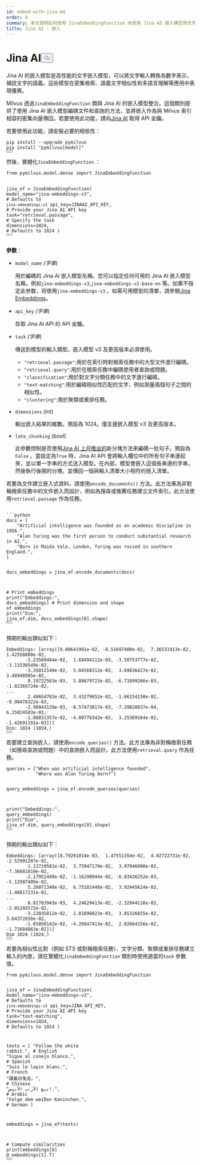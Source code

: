 ```yaml
---
id: embed-with-jina.md
order: 8
summary: 本文說明如何使用 JinaEmbeddingFunction 來使用 Jina AI 嵌入模型對文件和查詢進行編碼。
title: Jina AI - 嵌入
---
```

<h1 id="Jina-AI" class="common-anchor-header">Jina AI<button data-href="#Jina-AI" class="anchor-icon" translate="no">
      <svg translate="no"
        aria-hidden="true"
        focusable="false"
        height="20"
        version="1.1"
        viewBox="0 0 16 16"
        width="16"
      >
        <path
          fill="#0092E4"
          fill-rule="evenodd"
          d="M4 9h1v1H4c-1.5 0-3-1.69-3-3.5S2.55 3 4 3h4c1.45 0 3 1.69 3 3.5 0 1.41-.91 2.72-2 3.25V8.59c.58-.45 1-1.27 1-2.09C10 5.22 8.98 4 8 4H4c-.98 0-2 1.22-2 2.5S3 9 4 9zm9-3h-1v1h1c1 0 2 1.22 2 2.5S13.98 12 13 12H9c-.98 0-2-1.22-2-2.5 0-.83.42-1.64 1-2.09V6.25c-1.09.53-2 1.84-2 3.25C6 11.31 7.55 13 9 13h4c1.45 0 3-1.69 3-3.5S14.5 6 13 6z"
        ></path>
      </svg>
    </button></h1><p>Jina AI 的嵌入模型是高性能的文字嵌入模型，可以將文字輸入轉換為數字表示，捕捉文字的語義。這些模型在密集檢索、語義文字相似性和多語言理解等應用中表現優異。</p>
<p>Milvus 透過<code translate="no">JinaEmbeddingFunction</code> 類與 Jina AI 的嵌入模型整合。這個類別提供了使用 Jina AI 嵌入模型編碼文件和查詢的方法，並將嵌入作為與 Milvus 索引相容的密集向量傳回。若要使用此功能，請向<a href="https://jina.ai/embeddings/">Jina AI</a> 取得 API 金鑰。</p>
<p>若要使用此功能，請安裝必要的相依性：</p>
<pre><code translate="no" class="language-bash">pip install --upgrade pymilvus
pip install <span class="hljs-string">&quot;pymilvus[model]&quot;</span>
<button class="copy-code-btn"></button></code></pre>
<p>然後，實體化<code translate="no">JinaEmbeddingFunction</code> ：</p>
<pre><code translate="no" class="language-python"><span class="hljs-keyword">from</span> pymilvus.model.dense <span class="hljs-keyword">import</span> JinaEmbeddingFunction

jina_ef = JinaEmbeddingFunction(
    model_name=<span class="hljs-string">&quot;jina-embeddings-v3&quot;</span>, <span class="hljs-comment"># Defaults to `jina-embeddings-v3`</span>
    api_key=JINAAI_API_KEY, <span class="hljs-comment"># Provide your Jina AI API key</span>
    task=<span class="hljs-string">&quot;retrieval.passage&quot;</span>, <span class="hljs-comment"># Specify the task</span>
    dimensions=<span class="hljs-number">1024</span>, <span class="hljs-comment"># Defaults to 1024</span>
)
<button class="copy-code-btn"></button></code></pre>
<p><strong>參數</strong>：</p>
<ul>
<li><p><code translate="no">model_name</code> <em>(字串</em>)</p>
<p>用於編碼的 Jina AI 嵌入模型名稱。您可以指定任何可用的 Jina AI 嵌入模型名稱，例如<code translate="no">jina-embeddings-v3</code>,<code translate="no">jina-embeddings-v2-base-en</code> 等。如果不指定此参数，将使用<code translate="no">jina-embeddings-v3</code> 。如需可用模型的清單，請參閱<a href="https://jina.ai/embeddings">Jina Embeddings</a>。</p></li>
<li><p><code translate="no">api_key</code> <em>(字串</em>)</p>
<p>存取 Jina AI API 的 API 金鑰。</p></li>
<li><p><code translate="no">task</code> <em>(字串</em>)</p>
<p>傳送到模型的輸入類型。嵌入模型 v3 及更高版本必須使用。</p>
<ul>
<li><code translate="no">&quot;retrieval.passage&quot;</code>:用於在索引時對檢索任務中的大型文件進行編碼。</li>
<li><code translate="no">&quot;retrieval.query&quot;</code>:用於在檢索任務中編碼使用者查詢或問題。</li>
<li><code translate="no">&quot;classification&quot;</code>:用於對文字分類任務中的文字進行編碼。</li>
<li><code translate="no">&quot;text-matching&quot;</code>:用於編碼相似性匹配的文字，例如測量兩個句子之間的相似性。</li>
<li><code translate="no">&quot;clustering&quot;</code>:用於聚類或重排任務。</li>
</ul></li>
<li><p><code translate="no">dimensions</code> <em>(int</em>)</p>
<p>輸出嵌入結果的維數。預設為 1024。僅支援嵌入模型 v3 及更高版本。</p></li>
<li><p><code translate="no">late_chunking</code> <em>(bool</em>)</p>
<p>此參數控制是否使用<a href="https://arxiv.org/abs/2409.04701">Jina AI 上月推出的</a>新分塊方法來編碼一批句子。預設為<code translate="no">False</code> 。當設定為<code translate="no">True</code> 時，Jina AI API 會將輸入欄位中的所有句子串連起來，並以單一字串的方式送入模型。在內部，模型會嵌入這個長串連的字串，然後執行後期的分塊，並傳回一個與輸入清單大小相符的嵌入清單。</p></li>
</ul>
<p>若要為文件建立嵌入式資料，請使用<code translate="no">encode_documents()</code> 方法。此方法專為非對稱檢索任務中的文件嵌入而設計，例如為搜尋或推薦任務建立文件索引。此方法使用<code translate="no">retrieval.passage</code> 作為任務。</p>
<pre><code translate="no" class="language-python:">
```python
docs = [
    <span class="hljs-string">&quot;Artificial intelligence was founded as an academic discipline in 1956.&quot;</span>,
    <span class="hljs-string">&quot;Alan Turing was the first person to conduct substantial research in AI.&quot;</span>,
    <span class="hljs-string">&quot;Born in Maida Vale, London, Turing was raised in southern England.&quot;</span>,
]

docs_embeddings = jina_ef.encode_documents(docs)

<span class="hljs-comment"># Print embeddings</span>
<span class="hljs-built_in">print</span>(<span class="hljs-string">&quot;Embeddings:&quot;</span>, docs_embeddings)
<span class="hljs-comment"># Print dimension and shape of embeddings</span>
<span class="hljs-built_in">print</span>(<span class="hljs-string">&quot;Dim:&quot;</span>, jina_ef.dim, docs_embeddings[<span class="hljs-number">0</span>].shape)
<button class="copy-code-btn"></button></code></pre>
<p>預期的輸出類似如下：</p>
<pre><code translate="no" class="language-python">Embeddings: [array([9.80641991e-02, -8.51697400e-02,  7.36531913e-02,  1.42558888e-02,
       -2.23589484e-02,  1.68494112e-03, -3.50753777e-02, -3.11530549e-02,
       -3.26012149e-02,  5.04568312e-03,  3.69836427e-02,  3.48948985e-02,
        8.19722563e-03,  5.88679723e-02, -6.71099266e-03, -1.82369724e-02,
...
        2.48654783e-02,  3.43279652e-02, -1.66154150e-02, -9.90478322e-03,
       -2.96043139e-03, -8.57473817e-03, -7.39028037e-04,  6.25024503e-03,
       -1.08831357e-02, -4.00776342e-02,  3.25369164e-02, -1.42691191e-03])]
Dim: 1024 (1024,)
<button class="copy-code-btn"></button></code></pre>
<p>若要建立查詢嵌入，請使用<code translate="no">encode_queries()</code> 方法。此方法專為非對稱檢索任務（如搜尋查詢或問題）中的查詢嵌入而設計。此方法使用<code translate="no">retrieval.query</code> 作為任務。</p>
<pre><code translate="no" class="language-python">queries = [<span class="hljs-string">&quot;When was artificial intelligence founded&quot;</span>, 
           <span class="hljs-string">&quot;Where was Alan Turing born?&quot;</span>]

query_embeddings = jina_ef.encode_queries(queries)

<span class="hljs-built_in">print</span>(<span class="hljs-string">&quot;Embeddings:&quot;</span>, query_embeddings)
<span class="hljs-built_in">print</span>(<span class="hljs-string">&quot;Dim&quot;</span>, jina_ef.dim, query_embeddings[<span class="hljs-number">0</span>].shape)
<button class="copy-code-btn"></button></code></pre>
<p>預期的輸出類似如下：</p>
<pre><code translate="no" class="language-python">Embeddings: [array([8.79201014e-03,  1.47551354e-02,  4.02722731e-02, -2.52991207e-02,
        1.12719582e-02,  3.75947170e-02,  3.97946090e-02, -7.36681819e-02,
       -2.17952449e-02, -1.16298944e-02, -6.83426252e-03, -5.12507409e-02,
        5.26071340e-02,  6.75181448e-02,  3.92445624e-02, -1.40817231e-02,
...
        8.81703943e-03,  4.24629413e-02, -2.32944116e-02, -2.05193572e-02,
       -3.22035812e-02,  2.81896023e-03,  3.85326855e-02,  3.64372656e-02,
       -1.65050142e-02, -4.26847413e-02,  2.02664156e-02, -1.72684863e-02])]
Dim 1024 (1024,)
<button class="copy-code-btn"></button></code></pre>
<p>若要為相似性比對（例如 STS 或對稱檢索任務）、文字分類、聚類或重排任務建立輸入的內嵌，請在實體化<code translate="no">JinaEmbeddingFunction</code> 類別時使用適當的<code translate="no">task</code> 參數值。</p>
<pre><code translate="no" class="language-python"><span class="hljs-keyword">from</span> pymilvus.model.dense <span class="hljs-keyword">import</span> JinaEmbeddingFunction

jina_ef = JinaEmbeddingFunction(
    model_name=<span class="hljs-string">&quot;jina-embeddings-v3&quot;</span>, <span class="hljs-comment"># Defaults to `jina-embeddings-v3`</span>
    api_key=JINA_API_KEY, <span class="hljs-comment"># Provide your Jina AI API key</span>
    task=<span class="hljs-string">&quot;text-matching&quot;</span>,
    dimensions=<span class="hljs-number">1024</span>, <span class="hljs-comment"># Defaults to 1024</span>
)

texts = [
    <span class="hljs-string">&quot;Follow the white rabbit.&quot;</span>,  <span class="hljs-comment"># English</span>
    <span class="hljs-string">&quot;Sigue al conejo blanco.&quot;</span>,  <span class="hljs-comment"># Spanish</span>
    <span class="hljs-string">&quot;Suis le lapin blanc.&quot;</span>,  <span class="hljs-comment"># French</span>
    <span class="hljs-string">&quot;跟着白兔走。&quot;</span>,  <span class="hljs-comment"># Chinese</span>
    <span class="hljs-string">&quot;اتبع الأرنب الأبيض.&quot;</span>,  <span class="hljs-comment"># Arabic</span>
    <span class="hljs-string">&quot;Folge dem weißen Kaninchen.&quot;</span>,  <span class="hljs-comment"># German</span>
]

embeddings = jina_ef(texts)

<span class="hljs-comment"># Compute similarities</span>
<span class="hljs-built_in">print</span>(embeddings[<span class="hljs-number">0</span>] @ embeddings[<span class="hljs-number">1</span>].T)
<button class="copy-code-btn"></button></code></pre>

